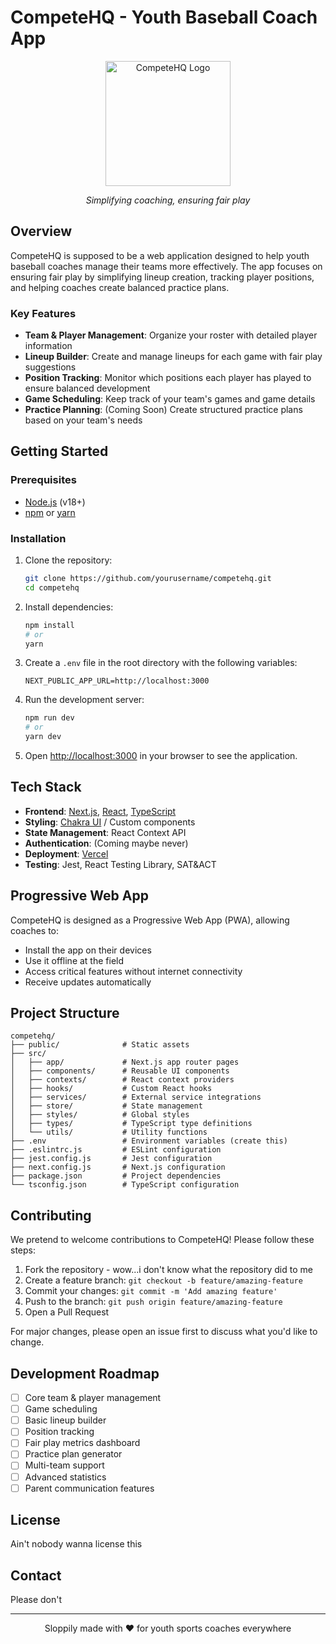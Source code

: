 # CompeteHQ - Youth Baseball Coach App

<div align="center">
  <img src="public/logo.png" alt="CompeteHQ Logo" width="200"/>
  <p><em>Simplifying coaching, ensuring fair play</em></p>
</div>

## Overview

CompeteHQ is supposed to be a web application designed to help youth baseball coaches manage their teams more effectively. The app focuses on ensuring fair play by simplifying lineup creation, tracking player positions, and helping coaches create balanced practice plans.

### Key Features

- **Team & Player Management**: Organize your roster with detailed player information
- **Lineup Builder**: Create and manage lineups for each game with fair play suggestions
- **Position Tracking**: Monitor which positions each player has played to ensure balanced development
- **Game Scheduling**: Keep track of your team's games and game details
- **Practice Planning**: (Coming Soon) Create structured practice plans based on your team's needs

## Getting Started

### Prerequisites

- [Node.js](https://nodejs.org/) (v18+)
- [npm](https://www.npmjs.com/) or [yarn](https://yarnpkg.com/)

### Installation

1. Clone the repository:
   ```bash
   git clone https://github.com/yourusername/competehq.git
   cd competehq
   ```

2. Install dependencies:
   ```bash
   npm install
   # or
   yarn
   ```

3. Create a `.env` file in the root directory with the following variables:
   ```
   NEXT_PUBLIC_APP_URL=http://localhost:3000
   ```

4. Run the development server:
   ```bash
   npm run dev
   # or
   yarn dev
   ```

5. Open [http://localhost:3000](http://localhost:3000) in your browser to see the application.

## Tech Stack

- **Frontend**: [Next.js](https://nextjs.org/), [React](https://reactjs.org/), [TypeScript](https://www.typescriptlang.org/)
- **Styling**: [Chakra UI](https://chakra-ui.com/) / Custom components
- **State Management**: React Context API
- **Authentication**: (Coming maybe never)
- **Deployment**: [Vercel](https://vercel.com/)
- **Testing**: Jest, React Testing Library, SAT&ACT

## Progressive Web App

CompeteHQ is designed as a Progressive Web App (PWA), allowing coaches to:

- Install the app on their devices
- Use it offline at the field
- Access critical features without internet connectivity
- Receive updates automatically

## Project Structure

```
competehq/
├── public/              # Static assets
├── src/
│   ├── app/             # Next.js app router pages
│   ├── components/      # Reusable UI components
│   ├── contexts/        # React context providers
│   ├── hooks/           # Custom React hooks
│   ├── services/        # External service integrations
│   ├── store/           # State management
│   ├── styles/          # Global styles
│   ├── types/           # TypeScript type definitions
│   └── utils/           # Utility functions
├── .env                 # Environment variables (create this)
├── .eslintrc.js         # ESLint configuration
├── jest.config.js       # Jest configuration
├── next.config.js       # Next.js configuration
├── package.json         # Project dependencies
└── tsconfig.json        # TypeScript configuration
```

## Contributing

We pretend to welcome contributions to CompeteHQ! Please follow these steps:

1. Fork the repository - wow...i don't know what the repository did to me 
2. Create a feature branch: `git checkout -b feature/amazing-feature`
3. Commit your changes: `git commit -m 'Add amazing feature'`
4. Push to the branch: `git push origin feature/amazing-feature`
5. Open a Pull Request

For major changes, please open an issue first to discuss what you'd like to change.

## Development Roadmap

- [ ] Core team & player management
- [ ] Game scheduling
- [ ] Basic lineup builder
- [ ] Position tracking
- [ ] Fair play metrics dashboard
- [ ] Practice plan generator
- [ ] Multi-team support
- [ ] Advanced statistics
- [ ] Parent communication features

## License

Ain't nobody wanna license this

## Contact

Please don't

---

<div align="center">
  <p>Sloppily made with ❤️ for youth sports coaches everywhere</p>
</div>